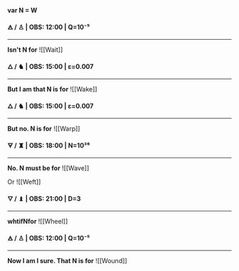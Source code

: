 
**var N = W** 

**🜁  / ♙ | OBS: 12:00 | Q=10⁻⁵**
****
**Isn't N for** 
![[Wait]]

**🜂 / ♞  | OBS: 15:00 | ε=0.007**
****
**But I am that N is for**
![[Wake]]


**🜂 / ♞  | OBS: 15:00 | ε=0.007**
****
**But no. N is for**
![[Warp]]

**🜃 / ♜  | OBS: 18:00 | N=10³⁶**
****
**No. N must be for**
![[Wave]]

Or
![[Weft]]


**🜄 / ♝ | OBS: 21:00 | D=3**
****
**whtifNfor**
![[Wheel]]

**🜁  / ♙ | OBS: 12:00 | Q=10⁻⁵**
****
**Now I am I sure. That N is for** 
![[Wound]]
